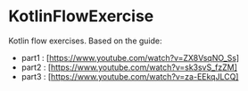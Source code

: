 # KotlinFlowExercise
Kotlin flow exercises. Based on the guide:
- part1 : [https://www.youtube.com/watch?v=ZX8VsqNO_Ss]
- part2 : [https://www.youtube.com/watch?v=sk3svS_fzZM]
- part3 : [https://www.youtube.com/watch?v=za-EEkqJLCQ]
